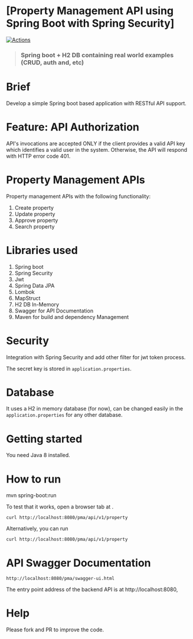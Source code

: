 # [Property Management API using Spring Boot with Spring Security]

[![Actions](https://github.com/gothinkster/spring-boot-realworld-example-app/workflows/Java%20CI/badge.svg)](https://github.com/mnreddy7/property-management-api.git)

> ### Spring boot + H2 DB containing real world examples (CRUD, auth and, etc)  

# Brief
Develop a simple Spring boot based application with RESTful API support.

# Feature: API Authorization
API's invocations are accepted ONLY if the client provides a valid API 
key which identifies a valid user in the system. Otherwise, the API will respond with HTTP error code 401.

# Property Management APIs
Property management APIs with the following functionality:
1. Create property
2. Update property
3. Approve property
4. Search property

# Libraries used
1. Spring boot 
2. Spring Security
3. Jwt
4. Spring Data JPA
5. Lombok
6. MapStruct
7. H2 DB In-Memory
8. Swagger for API Documentation
9. Maven for build and dependency Management

# Security

Integration with Spring Security and add other filter for jwt token process.

The secret key is stored in `application.properties`.

# Database

It uses a H2 in memory database (for now), can be changed easily in the `application.properties` for any other database.

# Getting started

You need Java 8 installed.

# How to run
mvn spring-boot:run

To test that it works, open a browser tab at .  

    curl http://localhost:8080/pma/api/v1/property

Alternatively, you can run

    curl http://localhost:8080/pma/api/v1/property

# API Swagger Documentation
    http://localhost:8080/pma/swagger-ui.html

The entry point address of the backend API is at http://localhost:8080, 

# Help

Please fork and PR to improve the code.